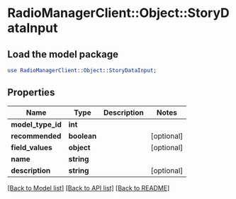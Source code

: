 # RadioManagerClient::Object::StoryDataInput

## Load the model package
```perl
use RadioManagerClient::Object::StoryDataInput;
```

## Properties
Name | Type | Description | Notes
------------ | ------------- | ------------- | -------------
**model_type_id** | **int** |  | 
**recommended** | **boolean** |  | [optional] 
**field_values** | **object** |  | [optional] 
**name** | **string** |  | 
**description** | **string** |  | [optional] 

[[Back to Model list]](../README.md#documentation-for-models) [[Back to API list]](../README.md#documentation-for-api-endpoints) [[Back to README]](../README.md)


